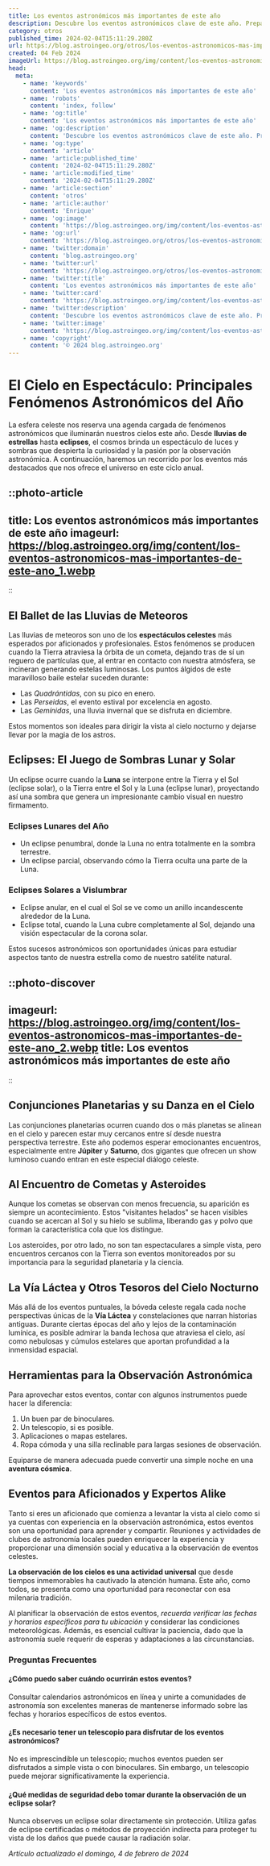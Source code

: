 ```yaml
---
title: Los eventos astronómicos más importantes de este año
description: Descubre los eventos astronómicos clave de este año. Prepárate para lluvias de estrellas, eclipses y más fenómenos impresionantes.
category: otros
published_time: 2024-02-04T15:11:29.280Z
url: https://blog.astroingeo.org/otros/los-eventos-astronomicos-mas-importantes-de-este-ano
created: 04 Feb 2024
imageUrl: https://blog.astroingeo.org/img/content/los-eventos-astronomicos-mas-importantes-de-este-ano_1.webp
head:
  meta:
    - name: 'keywords'
      content: 'Los eventos astronómicos más importantes de este año'
    - name: 'robots'
      content: 'index, follow'
    - name: 'og:title'
      content: 'Los eventos astronómicos más importantes de este año'
    - name: 'og:description'
      content: 'Descubre los eventos astronómicos clave de este año. Prepárate para lluvias de estrellas, eclipses y más fenómenos impresionantes.'
    - name: 'og:type'
      content: 'article'
    - name: 'article:published_time'
      content: '2024-02-04T15:11:29.280Z'
    - name: 'article:modified_time'
      content: '2024-02-04T15:11:29.280Z'
    - name: 'article:section'
      content: 'otros'
    - name: 'article:author'
      content: 'Enrique'
    - name: 'og:image'
      content: 'https://blog.astroingeo.org/img/content/los-eventos-astronomicos-mas-importantes-de-este-ano_1.webp'
    - name: 'og:url'
      content: 'https://blog.astroingeo.org/otros/los-eventos-astronomicos-mas-importantes-de-este-ano'
    - name: 'twitter:domain'
      content: 'blog.astroingeo.org'
    - name: 'twitter:url'
      content: 'https://blog.astroingeo.org/otros/los-eventos-astronomicos-mas-importantes-de-este-ano'
    - name: 'twitter:title'
      content: 'Los eventos astronómicos más importantes de este año'
    - name: 'twitter:card'
      content: 'https://blog.astroingeo.org/img/content/los-eventos-astronomicos-mas-importantes-de-este-ano_1.webp'
    - name: 'twitter:description'
      content: 'Descubre los eventos astronómicos clave de este año. Prepárate para lluvias de estrellas, eclipses y más fenómenos impresionantes.'
    - name: 'twitter:image'
      content: 'https://blog.astroingeo.org/img/content/los-eventos-astronomicos-mas-importantes-de-este-ano_1.webp'
    - name: 'copyright'
      content: '© 2024 blog.astroingeo.org'
---
```

# El Cielo en Espectáculo: Principales Fenómenos Astronómicos del Año

La esfera celeste nos reserva una agenda cargada de fenómenos astronómicos que iluminarán nuestros cielos este año. Desde **lluvias de estrellas** hasta **eclipses**, el cosmos brinda un espectáculo de luces y sombras que despierta la curiosidad y la pasión por la observación astronómica. A continuación, haremos un recorrido por los eventos más destacados que nos ofrece el universo en este ciclo anual.


::photo-article
---
title: Los eventos astronómicos más importantes de este año
imageurl: https://blog.astroingeo.org/img/content/los-eventos-astronomicos-mas-importantes-de-este-ano_1.webp
---
::



## El Ballet de las Lluvias de Meteoros

Las lluvias de meteoros son uno de los **espectáculos celestes** más esperados por aficionados y profesionales. Estos fenómenos se producen cuando la Tierra atraviesa la órbita de un cometa, dejando tras de sí un reguero de partículas que, al entrar en contacto con nuestra atmósfera, se incineran generando estelas luminosas. Los puntos álgidos de este maravilloso baile estelar suceden durante:

- Las *Quadrántidas*, con su pico en enero.
- Las *Perseidas*, el evento estival por excelencia en agosto.
- Las *Gemínidas*, una lluvia invernal que se disfruta en diciembre.

Estos momentos son ideales para dirigir la vista al cielo nocturno y dejarse llevar por la magia de los astros.

## Eclipses: El Juego de Sombras Lunar y Solar

Un eclipse ocurre cuando la **Luna** se interpone entre la Tierra y el Sol (eclipse solar), o la Tierra entre el Sol y la Luna (eclipse lunar), proyectando así una sombra que genera un impresionante cambio visual en nuestro firmamento.

### Eclipses Lunares del Año
- Un eclipse penumbral, donde la Luna no entra totalmente en la sombra terrestre.
- Un eclipse parcial, observando cómo la Tierra oculta una parte de la Luna.

### Eclipses Solares a Vislumbrar
- Eclipse anular, en el cual el Sol se ve como un anillo incandescente alrededor de la Luna.
- Eclipse total, cuando la Luna cubre completamente al Sol, dejando una visión espectacular de la corona solar.

Estos sucesos astronómicos son oportunidades únicas para estudiar aspectos tanto de nuestra estrella como de nuestro satélite natural.


::photo-discover
---
imageurl: https://blog.astroingeo.org/img/content/los-eventos-astronomicos-mas-importantes-de-este-ano_2.webp
title: Los eventos astronómicos más importantes de este año
---
::



## Conjunciones Planetarias y su Danza en el Cielo

Las conjunciones planetarias ocurren cuando dos o más planetas se alinean en el cielo y parecen estar muy cercanos entre sí desde nuestra perspectiva terrestre. Este año podemos esperar emocionantes encuentros, especialmente entre **Júpiter** y **Saturno**, dos gigantes que ofrecen un show luminoso cuando entran en este especial diálogo celeste.

## Al Encuentro de Cometas y Asteroides

Aunque los cometas se observan con menos frecuencia, su aparición es siempre un acontecimiento. Estos "visitantes helados" se hacen visibles cuando se acercan al Sol y su hielo se sublima, liberando gas y polvo que forman la característica cola que los distingue.

Los asteroides, por otro lado, no son tan espectaculares a simple vista, pero encuentros cercanos con la Tierra son eventos monitoreados por su importancia para la seguridad planetaria y la ciencia.

## La Vía Láctea y Otros Tesoros del Cielo Nocturno

Más allá de los eventos puntuales, la bóveda celeste regala cada noche perspectivas únicas de la **Vía Láctea** y constelaciones que narran historias antiguas. Durante ciertas épocas del año y lejos de la contaminación lumínica, es posible admirar la banda lechosa que atraviesa el cielo, así como nebulosas y cúmulos estelares que aportan profundidad a la inmensidad espacial.

## Herramientas para la Observación Astronómica

Para aprovechar estos eventos, contar con algunos instrumentos puede hacer la diferencia:

1. Un buen par de binoculares.
2. Un telescopio, si es posible.
3. Aplicaciones o mapas estelares.
4. Ropa cómoda y una silla reclinable para largas sesiones de observación.

Equiparse de manera adecuada puede convertir una simple noche en una **aventura cósmica**.

## Eventos para Aficionados y Expertos Alike

Tanto si eres un aficionado que comienza a levantar la vista al cielo como si ya cuentas con experiencia en la observación astronómica, estos eventos son una oportunidad para aprender y compartir. Reuniones y actividades de clubes de astronomía locales pueden enriquecer la experiencia y proporcionar una dimensión social y educativa a la observación de eventos celestes.

**La observación de los cielos es una actividad universal** que desde tiempos inmemorables ha cautivado la atención humana. Este año, como todos, se presenta como una oportunidad para reconectar con esa milenaria tradición.

Al planificar la observación de estos eventos, *recuerda verificar las fechas y horarios específicos para tu ubicación* y considerar las condiciones meteorológicas. Además, es esencial cultivar la paciencia, dado que la astronomía suele requerir de esperas y adaptaciones a las circunstancias.

### Preguntas Frecuentes

#### ¿Cómo puedo saber cuándo ocurrirán estos eventos?
Consultar calendarios astronómicos en línea y unirte a comunidades de astronomía son excelentes maneras de mantenerse informado sobre las fechas y horarios específicos de estos eventos.

#### ¿Es necesario tener un telescopio para disfrutar de los eventos astronómicos?
No es imprescindible un telescopio; muchos eventos pueden ser disfrutados a simple vista o con binoculares. Sin embargo, un telescopio puede mejorar significativamente la experiencia.

#### ¿Qué medidas de seguridad debo tomar durante la observación de un eclipse solar?
Nunca observes un eclipse solar directamente sin protección. Utiliza gafas de eclipse certificadas o métodos de proyección indirecta para proteger tu vista de los daños que puede causar la radiación solar.

_Artículo actualizado el domingo, 4 de febrero de 2024_